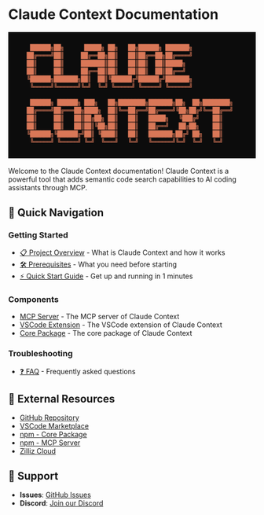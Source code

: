 # Claude Context Documentation
![](../assets/claude-context.png)

Welcome to the Claude Context documentation! Claude Context is a powerful tool that adds semantic code search capabilities to AI coding assistants through MCP.

## 🚀 Quick Navigation

### Getting Started
- [📋 Project Overview](getting-started/overview.md) - What is Claude Context and how it works
- [🛠️ Prerequisites](getting-started/prerequisites.md) - What you need before starting
- [⚡ Quick Start Guide](getting-started/quick-start.md) - Get up and running in 1 minutes


### Components
- [MCP Server](../packages/mcp/README.md) - The MCP server of Claude Context
- [VSCode Extension](../packages/vscode-extension/README.md) - The VSCode extension of Claude Context
- [Core Package](../packages/core/README.md) - The core package of Claude Context

### Troubleshooting
- [❓ FAQ](troubleshooting/faq.md) - Frequently asked questions

## 🔗 External Resources

- [GitHub Repository](https://github.com/zilliztech/claude-context)
- [VSCode Marketplace](https://marketplace.visualstudio.com/items?itemName=zilliz.semanticcodesearch)
- [npm - Core Package](https://www.npmjs.com/package/@zilliz/claude-context-core)
- [npm - MCP Server](https://www.npmjs.com/package/@zilliz/claude-context-mcp)
- [Zilliz Cloud](https://cloud.zilliz.com)

## 💬 Support

- **Issues**: [GitHub Issues](https://github.com/zilliztech/claude-context/issues)
- **Discord**: [Join our Discord](https://discord.gg/mKc3R95yE5)
